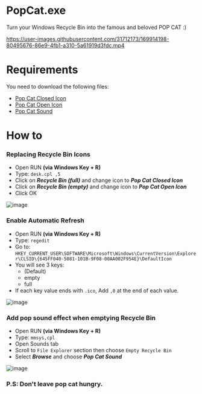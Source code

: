 # PopCat.exe
Turn your Windows Recycle Bin into the famous and beloved POP CAT :)

https://user-images.githubusercontent.com/31712173/169914198-80495676-86e9-4fb1-a310-5a61919d3fdc.mp4


# Requirements
You need to download the following files:
- [Pop Cat Closed Icon](https://github.com/elmoiv/PopCat.exe/blob/main/requirements/popCatClosed.ico?raw=true)
- [Pop Cat Open Icon](https://github.com/elmoiv/PopCat.exe/blob/main/requirements/popCatOpen.ico?raw=true)
- [Pop Cat Sound](https://github.com/elmoiv/PopCat.exe/blob/main/requirements/popCatSound.wav?raw=true)

# How to

### Replacing Recycle Bin Icons
- Open RUN **(via Windows Key + R)**
- Type: `desk.cpl ,5`
- Click on ***Recycle Bin (full)*** and change icon to ***Pop Cat Closed Icon***
- Click on ***Recycle Bin (empty)*** and change icon to ***Pop Cat Open Icon***
- Click OK

![image](https://user-images.githubusercontent.com/31712173/169913034-56a43164-a3d5-4ef3-bc4c-3d2155c1aee4.png)

### Enable Automatic Refresh
- Open RUN **(via Windows Key + R)**
- Type: `regedit`
- Go to: `HKEY_CURRENT_USER\SOFTWARE\Microsoft\Windows\CurrentVersion\Explorer\CLSID\{645FF040-5081-101B-9F08-00AA002F954E}\DefaultIcon`
- You will see 3 keys:
  - (Default)
  - empty
  - full
- If each key value ends with `.ico`, Add `,0` at the end of each value.

![image](https://user-images.githubusercontent.com/31712173/169913157-8ec2e500-5431-40fb-9c5e-551c051f819e.png)

### Add pop sound effect when emptying Recycle Bin
- Open RUN **(via Windows Key + R)**
- Type: `mmsys,cpl`
- Open Sounds tab
- Scroll to `File Explorer` section then choose `Empty Recycle Bin`
- Select ***Browse*** and choose ***Pop Cat Sound***

![image](https://user-images.githubusercontent.com/31712173/169913297-b6d3b6ab-1238-4b17-9e09-de04e78b8741.png)

### P.S: Don't leave pop cat hungry.

